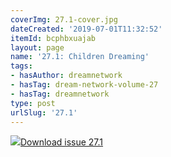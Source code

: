 ```yaml
---
coverImg: 27.1-cover.jpg
dateCreated: '2019-07-01T11:32:52'
itemId: bcphbxuajab
layout: page
name: '27.1: Children Dreaming'
tags:
- hasAuthor: dreamnetwork
- hasTag: dream-network-volume-27
- hasTag: dreamnetwork
type: post
urlSlug: '27.1'
---
```

<img class="card-journal-img" src="../images/27.1-rect.jpg"/><a href="../files/pdfs/Volume_27/27.1_childrens_dreams.pdf" download="">Download issue 27.1</a>